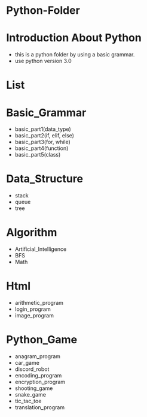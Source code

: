 # Python-Folder

# Introduction About Python
 * this is a python folder by using a basic grammar.
 * use python version 3.0
 
# List

# Basic_Grammar
 * basic_part1(data_type)
 * basic_part2(if, elif, else)
 * basic_part3(for, while)
 * basic_part4(function)
 * basic_part5(class)
 
# Data_Structure
 * stack
 * queue
 * tree
 
# Algorithm
 * Artificial_Intelligence
 * BFS
 * Math
 
# Html
 * arithmetic_program
 * login_program
 * image_program

# Python_Game
 * anagram_program
 * car_game
 * discord_robot
 * encoding_program
 * encryption_program
 * shooting_game
 * snake_game
 * tic_tac_toe
 * translation_program
